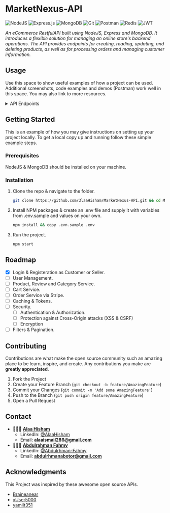 # MarketNexus-API

![NodeJS](https://img.shields.io/badge/Node.js-339933?style=for-the-badge&logo=nodedotjs&logoColor=white)
![Express.js](https://img.shields.io/badge/express.js-%23404d59.svg?style=for-the-badge&logo=express&logoColor=%2361DAFB)
![MongoDB](https://img.shields.io/badge/MongoDB-%234ea94b.svg?style=for-the-badge&logo=mongodb&logoColor=white)
![Git](https://img.shields.io/badge/git-%23F05033.svg?style=for-the-badge&logo=git&logoColor=white)
![Postman](https://img.shields.io/badge/Postman-FF6C37?style=for-the-badge&logo=Postman&logoColor=white)
![Redis](https://img.shields.io/badge/redis-%23DD0031.svg?&style=for-the-badge&logo=redis&logoColor=white)
![JWT](https://img.shields.io/badge/JWT-black?style=for-the-badge&logo=JSON%20web%20tokens)

_An eCommerce RestfulAPI built using NodeJS, Express and MongoDB. It introduces a flexible solution for managing an online store's backend operations. The API provides endpoints for creating, reading, updating, and deleting products, as well as for processing orders and managing customer information._

<!-- USAGE EXAMPLES -->

## Usage

Use this space to show useful examples of how a project can be used. Additional screenshots, code examples and demos (Postman) work well in this space. You may also link to more resources.

<details>
<summary>API Endpoints</summary>
<br>

Authentication:

- **POST /auth/login :** Login with user credentials. [Public]
- **POST /auth/signup :** Sign up and create a new user account. [Public]
- **POST /auth/logout :** Logout the currently authenticated user. [User]
- **PUT /auth/change-password :** Change the password of the currently authenticated user. [User]

User:

- **GET /users :** query all users. [Public]
- **GET /users/:id :** Get user data by ID. [Public]
- **PUT /users/:id :** Update user details by ID. [User]
- **DELETE /users/me :** Delete the account of the currently authenticated user. [User]
- **DELETE /users/:id :** Delete user by ID. [Admin]

Product Services:

- **GET /products :** Query products by name, category, description, price, rate. [Public]
- **GET /products/:id :** Query product by ID. [Public]
- **POST /products :** Create a new product. [Seller]
- **PUT /products/:id :** Update product details by ID. [Seller]
- **DELETE /products/:id :** Delete product by ID. [Seller]
- **GET /products/top-cheapest :** query the top 5 cheapest products. [Public]
- **GET /products/top-rated :** query top-rated products. [Public]
- **GET /products/most-sold :** query most sold products. [Public]
- **PUT /products/:id/stock :** Update product stock quantity. [Seller]
- **POST /products/:id/colors :** Add a color option to a product. [Seller]
- **POST /products/:id/sizes :** Add a size option to a product. [Seller]
- **DELETE /products/:id/colors/:color :** Delete a color option from a product. [Seller]
- **DELETE /products/:id/sizes/:size :** Delete a size option from a product. [Seller]

Review Services:

- **POST /reviews/:productId :** Create a new review on product by id. [User]
- **GET /reviews/:productId/reviews :** Query all reviews on product by id [Public]
- **GET /reviews/:id :** Query review by ID. [Public]
- **PUT /reviews/:id :** Update review by ID. [User]
- **DELETE /reviews/:id :** Delete review by ID. [User]

Cart Services:

- **POST /cart/products :** Add a product to the cart. [User]
- **PUT /cart/products/:id/reduce :** Reduce the quantity of a product in the cart by one. [User]
- **PUT /cart/products/:id/increase :** Increase the quantity of a product in the cart by one. [User]
- **GET /cart :** Get the cart for the currently authenticated user. [User]
- **DELETE /cart/products/:id :** Delete a product from the cart. [User]
- **DELETE /cart/:id :** Delete the entire cart. [User]

Order Services:

- **POST /orders :** Create a new order. [User]
- \*\*GET /orders/user/:userId: Get all orders for the currently authenticated user. [User]
- **GET /orders/:id :** Query order by ID. [User]
- **PUT /orders/:id/cancel :** Cancel an order. [User]
- \*\*PUT /orders/:id/return: Initiate a return for an order. [User]
- **PUT /orders/:id/status :** Update order status. [Admin]

</details>

## Getting Started

This is an example of how you may give instructions on setting up your project locally.
To get a local copy up and running follow these simple example steps.

### Prerequisites

NodeJS & MongoDB should be installed on your machine.

### Installation

1. Clone the repo & navigate to the folder.
   ```sh
   git clone https://github.com/3laaHisham/MarketNexus-API.git && cd MarketNexus-API
   ```
2. Install NPM packages & create an .env file and supply it with variables from .env.sample and values on your own.
   ```sh
   npm install && copy .evn.sample .env
   ```
3. Run the project.
   ```sh
   npm start
   ```

<!-- ROADMAP -->

## Roadmap

- [x] Login & Registeration as Customer or Seller.
- [ ] User Management.
- [ ] Product, Review and Category Service.
- [ ] Cart Service.
- [ ] Order Service via Stripe.
- [ ] Caching & Tokens.
- [ ] Security.
  - [ ] Authentication & Authorization.
  - [ ] Protection against Cross-Origin attacks (XSS & CSRF)
  - [ ] Encryption
- [ ] Filters & Pagination.

## Contributing

Contributions are what make the open source community such an amazing place to be learn, inspire, and create. Any contributions you make are **greatly appreciated**.

1. Fork the Project
2. Create your Feature Branch (`git checkout -b feature/AmazingFeature`)
3. Commit your Changes (`git commit -m 'Add some AmazingFeature'`)
4. Push to the Branch (`git push origin feature/AmazingFeature`)
5. Open a Pull Request

## Contact

- 👨🏼‍💻 [**Alaa Hisham**](https://github.com/3laaHisham)
  - LinkedIn: [@AlaaHisham](https://www.linkedin.com/in/alaahisham/)
  - Email: **alaaismail286@gmail.com**
- 👨🏻‍💻 [**Abdulrahman Fahmy**](https://github.com/abdulrhman500)
  - LinkedIn: [@Abdulrhman-Fahmy](https://www.linkedin.com/in/abdulrhman-fahmy/)
  - Email: **abdulrhmanabotor@gmail.com**

<!-- ACKNOWLEDGMENTS -->

## Acknowledgments

This Project was inspired by these awesome open source APIs.

- [Braineanear](https://github.com/Braineanear/EcommerceAPI)
- [xUser5000](https://github.com/xUser5000/pingo-server)
- [yamilt351](https://github.com/yamilt351/api-rest)
